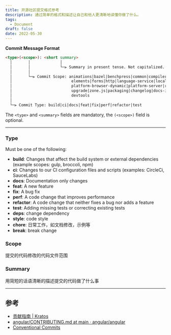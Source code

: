 ```yaml
---
title: 开源社区提交格式参考
description: 通过简单的格式和描述让自己和他人更清晰地读懂你做了什么。
tags:
  - Document
draft: false
date: 2022-05-30
---
```

**Commit Message Format**

```Markdown
<type>(<scope>): <short summary>
  │       │             │
  │       │             └─⫸ Summary in present tense. Not capitalized. No period at the end.
  │       │
  │       └─⫸ Commit Scope: animations|bazel|benchpress|common|compiler|compiler-cli|core|
  │                          elements|forms|http|language-service|localize|platform-browser|
  │                          platform-browser-dynamic|platform-server|router|service-worker|
  │                          upgrade|zone.js|packaging|changelog|docs-infra|migrations|ngcc|ve|
  │                          devtools
  │
  └─⫸ Commit Type: build|ci|docs|feat|fix|perf|refactor|test
```

The `<type>` and `<summary>` fields are mandatory, the `(<scope>)` field is optional.

---

### **Type**

Must be one of the following:

- **build**: Changes that affect the build system or external dependencies (example scopes: gulp, broccoli, npm)
- **ci**: Changes to our CI configuration files and scripts (examples: CircleCi, SauceLabs)
- **docs**: Documentation only changes
- **feat**: A new feature
- **fix**: A bug fix
- **perf**: A code change that improves performance
- **refactor**: A code change that neither fixes a bug nor adds a feature
- **test**: Adding missing tests or correcting existing tests
- **deps**: change dependency
- **style**: code style
- **chore**: 日常工作，如文档修改，示例等
- **break**: break change

### Scope

提交的代码修改的代码文件范围

### Summary

用简短的话语清晰的描述提交的代码做了什么事

---

## 参考

- [贡献指南 | Kratos](https://go-kratos.dev/docs/community/contribution/)
- [angular/CONTRIBUTING.md at main · angular/angular](https://github.com/angular/angular/blob/main/CONTRIBUTING.md)
- [Conventional Commits](https://www.conventionalcommits.org/en/v1.0.0/)